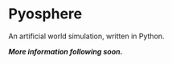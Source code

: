 # Pyosphere

An artificial world simulation, written in Python.

***More information following soon.***
